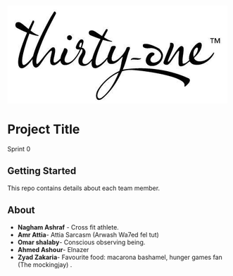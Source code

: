![](logo.jpg)
# Project Title

Sprint 0

## Getting Started

This repo contains details about each team member.



## About
* **Nagham Ashraf** - Cross fit athlete.
* **Amr Attia**- Attia Sarcasm (Arwash Wa7ed fel tut)
* **Omar shalaby**- Conscious observing being.
* **Ahmed Ashour**- Elnazer
* **Zyad Zakaria**- Favourite food: macarona bashamel, hunger games fan (The mockingjay) .
